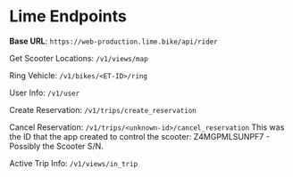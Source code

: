# Lime Endpoints
**Base URL**: `https://web-production.lime.bike/api/rider`

Get Scooter Locations: `/v1/views/map`

Ring Vehicle: `/v1/bikes/<ET-ID>/ring`

User Info: `/v1/user`

Create Reservation: `/v1/trips/create_reservation`

Cancel Reservation: `/v1/trips/<unknown-id>/cancel_reservation` This was the ID that the app created to control the scooter: Z4MGPMLSUNPF7 - Possibly the Scooter S/N.

Active Trip Info: `/v1/views/in_trip`


